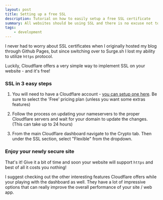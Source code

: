 ```yaml
---
layout: post
title: Setting up a free SSL
description: Tutorial on how to easily setup a free SSL certificate
summary: All websites should be using SSL and there is no excuse not to have it setup. Let me show you how to easily add a free SSL certificate to any project.
tags:
    - development
---
```


I never had to worry about SSL certificates when I originally hosted my blog through Github Pages, but since switching over to Surge.sh I lost my ability to utilize `https` protocol.

Luckily, Cloudflare offers a very simple way to implement SSL on your website - and it's free!

### SSL in 3 easy steps

1. You will need to have a Cloudflare account - <a href="https://dash.cloudflare.com/sign-up">you can setup one here</a>. Be sure to select the 'Free' pricing plan (unless you want some extras features)

2. Follow the process on updating your nameservers to the proper Cloudflare servers and wait for your domain to update the changes. (This can take up to 24 hours)

3. From the main Cloudflare dashboard navigate to the Crypto tab. Then under the SSL section, select "Flexible" from the dropdown.

### Enjoy your newly secure site

That's it! Give it a bit of time and soon your website will support `https` and best of all it costs you nothing!

I suggest checking out the other interesting features Cloudflare offers while your playing with the dashboard as well. They have a lot of impressive options that can really improve the overall performance of your site / web app.
